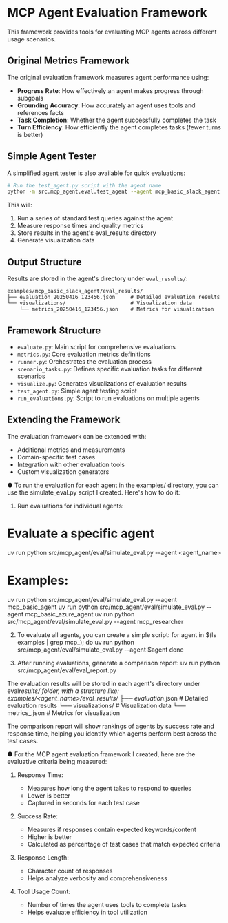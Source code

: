 # MCP Agent Evaluation Framework

This framework provides tools for evaluating MCP agents across different usage scenarios.

## Original Metrics Framework

The original evaluation framework measures agent performance using:

- **Progress Rate**: How effectively an agent makes progress through subgoals
- **Grounding Accuracy**: How accurately an agent uses tools and references facts
- **Task Completion**: Whether the agent successfully completes the task
- **Turn Efficiency**: How efficiently the agent completes tasks (fewer turns is better)

## Simple Agent Tester

A simplified agent tester is also available for quick evaluations:

```bash
# Run the test_agent.py script with the agent name
python -m src.mcp_agent.eval.test_agent --agent mcp_basic_slack_agent
```

This will:

1. Run a series of standard test queries against the agent
2. Measure response times and quality metrics
3. Store results in the agent's eval_results directory
4. Generate visualization data

## Output Structure

Results are stored in the agent's directory under `eval_results/`:

```
examples/mcp_basic_slack_agent/eval_results/
├── evaluation_20250416_123456.json     # Detailed evaluation results
└── visualizations/                     # Visualization data
    └── metrics_20250416_123456.json    # Metrics for visualization
```

## Framework Structure

- `evaluate.py`: Main script for comprehensive evaluations
- `metrics.py`: Core evaluation metrics definitions
- `runner.py`: Orchestrates the evaluation process
- `scenario_tasks.py`: Defines specific evaluation tasks for different scenarios
- `visualize.py`: Generates visualizations of evaluation results
- `test_agent.py`: Simple agent testing script
- `run_evaluations.py`: Script to run evaluations on multiple agents

## Extending the Framework

The evaluation framework can be extended with:

- Additional metrics and measurements
- Domain-specific test cases
- Integration with other evaluation tools
- Custom visualization generators

● To run the evaluation for each agent in the examples/ directory, you can
use the simulate_eval.py script I created. Here's how to do it:

1. Run evaluations for individual agents:

# Evaluate a specific agent

uv run python src/mcp_agent/eval/simulate_eval.py --agent <agent_name>

# Examples:

uv run python src/mcp_agent/eval/simulate_eval.py --agent mcp_basic_agent
uv run python src/mcp_agent/eval/simulate_eval.py --agent
mcp_basic_azure_agent
uv run python src/mcp_agent/eval/simulate_eval.py --agent mcp_researcher

2. To evaluate all agents, you can create a simple script:
   for agent in $(ls examples | grep mcp\_); do
   uv run python src/mcp_agent/eval/simulate_eval.py --agent $agent
   done

3. After running evaluations, generate a comparison report:
   uv run python src/mcp_agent/eval/eval_report.py

The evaluation results will be stored in each agent's directory under
eval*results/ folder, with a structure like:
examples/<agent_name>/eval_results/
├── evaluation*<timestamp>.json # Detailed evaluation results
└── visualizations/ # Visualization data
└── metrics\_<timestamp>.json # Metrics for visualization

The comparison report will show rankings of agents by success rate and
response time, helping you identify which agents perform best across the
test cases.

● For the MCP agent evaluation framework I created, here are the evaluative
criteria being measured:

1. Response Time:


    - Measures how long the agent takes to respond to queries
    - Lower is better
    - Captured in seconds for each test case

2. Success Rate:


    - Measures if responses contain expected keywords/content
    - Higher is better
    - Calculated as percentage of test cases that match expected criteria

3. Response Length:


    - Character count of responses
    - Helps analyze verbosity and comprehensiveness

4. Tool Usage Count:


    - Number of times the agent uses tools to complete tasks
    - Helps evaluate efficiency in tool utilization
